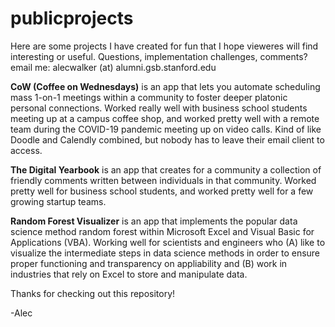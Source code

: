 # publicprojects
Here are some projects I have created for fun that I hope vieweres will find interesting or useful. Questions, implementation challenges, comments? email me: alecwalker (at) alumni.gsb.stanford.edu

<b>CoW (Coffee on Wednesdays)</b> is an app that lets you automate scheduling mass 1-on-1 meetings within a community to foster deeper platonic personal connections. Worked really well with business school students meeting up at a campus coffee shop, and worked pretty well with a remote team during the COVID-19 pandemic meeting up on video calls. Kind of like Doodle and Calendly combined, but nobody has to leave their email client to access.

<b>The Digital Yearbook</b> is an app that creates for a community a collection of friendly comments written between individuals in that community. Worked pretty well for business school students, and worked pretty well for a few growing startup teams. 

<b>Random Forest Visualizer</b> is an app that implements the popular data science method random forest within Microsoft Excel and Visual Basic for Applications (VBA). Working well for scientists and engineers who (A) like to visualize the intermediate steps in data science methods in order to ensure proper functioning and transparency on appliability and (B) work in industries that rely on Excel to store and manipulate data.

Thanks for checking out this repository!

-Alec
